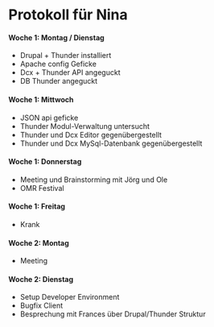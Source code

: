 # Protokoll für Nina

#### Woche 1: Montag / Dienstag
* Drupal + Thunder installiert
* Apache config Geficke
* Dcx + Thunder API angeguckt
* DB Thunder angeguckt

#### Woche 1: Mittwoch
* JSON api geficke
* Thunder Modul-Verwaltung untersucht
* Thunder und Dcx Editor gegenübergestellt
* Thunder und Dcx MySql-Datenbank gegenübergestellt

#### Woche 1: Donnerstag
* Meeting und Brainstorming mit Jörg und Ole
* OMR Festival

#### Woche 1: Freitag
* Krank

#### Woche 2: Montag
* Meeting

#### Woche 2: Dienstag
* Setup Developer Environment
* Bugfix Client
* Besprechung mit Frances über Drupal/Thunder Struktur
